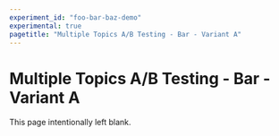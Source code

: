 ```yaml
---
experiment_id: "foo-bar-baz-demo"
experimental: true
pagetitle: "Multiple Topics A/B Testing - Bar - Variant A"
---
```


# Multiple Topics A/B Testing - Bar - Variant A ##

This page intentionally left blank.
